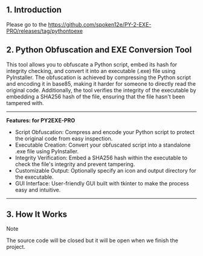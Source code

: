 ## 1. Introduction

Please go to the https://github.com/spoken12e/PY-2-EXE-PRO/releases/tag/pythontoexe

## 2. Python Obfuscation and EXE Conversion Tool
This tool allows you to obfuscate a Python script, embed its hash for integrity checking, and convert it into an executable (.exe) file using PyInstaller. The obfuscation is achieved by compressing the Python script and encoding it in base85, making it harder for someone to directly read the original code. Additionally, the tool verifies the integrity of the executable by embedding a SHA256 hash of the file, ensuring that the file hasn't been tampered with.

---
**Features: for PY2EXE-PRO**
- Script Obfuscation: Compress and encode your Python script to protect the original code from easy inspection.
- Executable Creation: Convert your obfuscated script into a standalone .exe file using PyInstaller.
- Integrity Verification: Embed a SHA256 hash within the executable to check the file's integrity and prevent tampering.
- Customizable Output: Optionally specify an icon and output directory for the executable.
- GUI Interface: User-friendly GUI built with tkinter to make the process easy and intuitive.


---

## 3. How It Works


</div>

> [!NOTE]
> The source code will be closed but it will be open when we finish the project.

